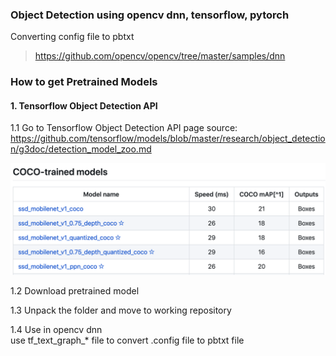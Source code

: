 ### Object Detection using opencv dnn, tensorflow, pytorch

Converting config file to pbtxt
> https://github.com/opencv/opencv/tree/master/samples/dnn

### How to get Pretrained Models

#### 1. Tensorflow Object Detection API

1.1 Go to Tensorflow Object Detection API page
source:
https://github.com/tensorflow/models/blob/master/research/object_detection/g3doc/detection_model_zoo.md


<img src="readme/tensorflow_api.png"/>

1.2 Download pretrained model

1.3 Unpack the folder and move to working repository

1.4 Use in opencv dnn<br/>
use tf_text_graph_* file to convert .config file to pbtxt file
